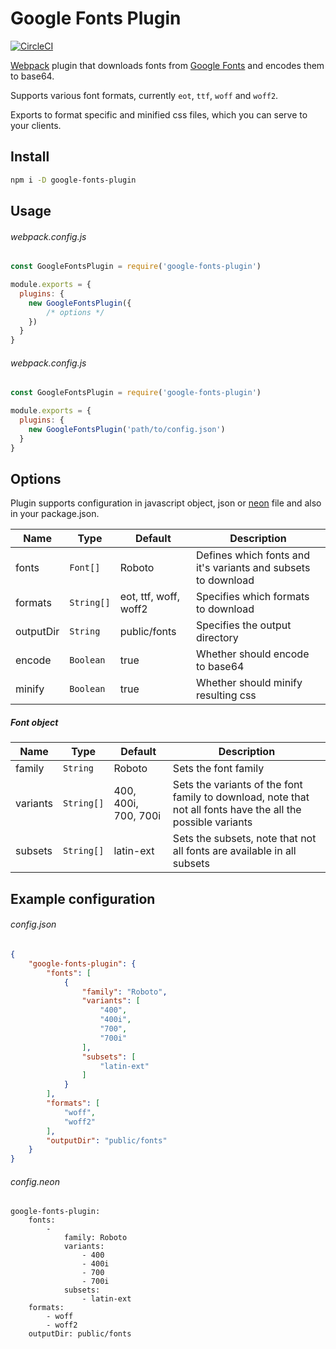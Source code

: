 # Google Fonts Plugin

[![CircleCI](https://circleci.com/gh/SirPole/google-fonts-plugin/tree/master.svg?style=shield)](https://circleci.com/gh/SirPole/google-fonts-plugin/tree/master)

[Webpack](https://webpack.js.org/) plugin that downloads fonts from [Google Fonts](https://fonts.google.com/) and encodes them to base64.

Supports various font formats, currently `eot`, `ttf`, `woff` and `woff2`.

Exports to format specific and minified css files, which you can serve to your clients.

## Install
``` bash
npm i -D google-fonts-plugin
```

## Usage
###### webpack.config.js
``` javascript
const GoogleFontsPlugin = require('google-fonts-plugin')

module.exports = {
  plugins: {
    new GoogleFontsPlugin({
        /* options */
    })
  }
}
```

###### webpack.config.js
``` javascript
const GoogleFontsPlugin = require('google-fonts-plugin')

module.exports = {
  plugins: {
    new GoogleFontsPlugin('path/to/config.json')
  }
}
```

## Options
Plugin supports configuration in javascript object, json or [neon](https://ne-on.org/) file and also in your package.json.

| **Name**  	| **Type**   	| **Default**           	| **Description**                                               	|
|-----------	|------------	|-----------------------	|---------------------------------------------------------------	|
| fonts     	| `Font[]`  	| Roboto                	| Defines which fonts and it's variants and subsets to download 	|
| formats   	| `String[]` 	| eot, ttf, woff, woff2 	| Specifies which formats to download                           	|
| outputDir 	| `String`   	| public/fonts          	| Specifies the output directory                                	|
| encode    	| `Boolean`  	| true                  	| Whether should encode to base64                               	|
| minify    	| `Boolean`  	| true                  	| Whether should minify resulting css                               |

##### Font object

| **Name** 	| **Type**   	| **Default**          | **Description**                                                                                              	|
|----------	|------------	|----------------------	|--------------------------------------------------------------------------------------------------------------	|
| family   	| `String`   	| Roboto               	| Sets the font family                                                                                         	|
| variants 	| `String[]` 	| 400, 400i, 700, 700i 	| Sets the variants of the font family to download, note that not all fonts have the all the possible variants 	|
| subsets  	| `String[]` 	| latin-ext            	| Sets the subsets, note that not all fonts are available in all subsets                                       	|

## Example configuration
###### config.json
``` json
{
	"google-fonts-plugin": {
		"fonts": [
			{
				"family": "Roboto",
				"variants": [
					"400",
					"400i",
					"700",
					"700i"
				],
				"subsets": [
					"latin-ext"
				]
			}
		],
		"formats": [
			"woff",
			"woff2"
		],
		"outputDir": "public/fonts"
	}
}
```

###### config.neon
``` neon
google-fonts-plugin:
	fonts: 
		- 
			family: Roboto
			variants:
				- 400
				- 400i
				- 700
				- 700i
			subsets:
				- latin-ext
	formats: 
		- woff
		- woff2
	outputDir: public/fonts
```
